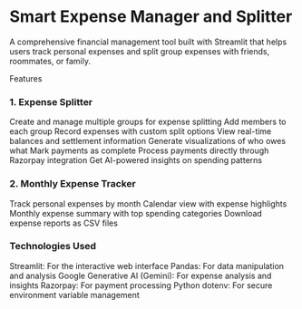 # Smart Expense Manager and Splitter
A comprehensive financial management tool built with Streamlit that helps users track personal expenses and split group expenses with friends, roommates, or family.

Features
### 1. Expense Splitter

Create and manage multiple groups for expense splitting
Add members to each group
Record expenses with custom split options
View real-time balances and settlement information
Generate visualizations of who owes what
Mark payments as complete
Process payments directly through Razorpay integration
Get AI-powered insights on spending patterns

### 2. Monthly Expense Tracker

Track personal expenses by month
Calendar view with expense highlights
Monthly expense summary with top spending categories
Download expense reports as CSV files

### Technologies Used

Streamlit: For the interactive web interface
Pandas: For data manipulation and analysis
Google Generative AI (Gemini): For expense analysis and insights
Razorpay: For payment processing
Python dotenv: For secure environment variable management
